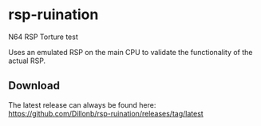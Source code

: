 # rsp-ruination

N64 RSP Torture test

Uses an emulated RSP on the main CPU to validate the functionality of the actual RSP.

## Download
The latest release can always be found here: https://github.com/Dillonb/rsp-ruination/releases/tag/latest
